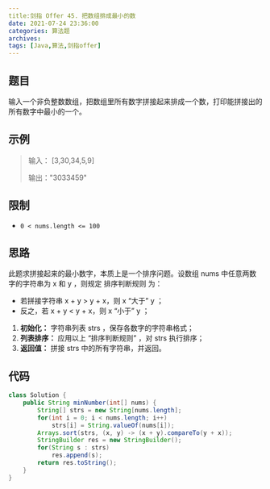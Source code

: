 ```yaml
---
title:剑指 Offer 45. 把数组排成最小的数
date: 2021-07-24 23:36:00
categories: 算法题
archives:
tags: [Java,算法,剑指offer]
---
```


## 题目

输入一个非负整数数组，把数组里所有数字拼接起来排成一个数，打印能拼接出的所有数字中最小的一个。

## 示例

> 输入： [3,30,34,5,9]
>
>    输出："3033459"

<!--more-->

## 限制

- `0 < nums.length <= 100`

## 思路 

此题求拼接起来的最小数字，本质上是一个排序问题。设数组 nums 中任意两数字的字符串为 x 和 y ，则规定 排序判断规则 为：

- 若拼接字符串 x + y > y + x，则 x “大于” y ；
- 反之，若 x + y < y + x，则 x “小于” y ； 

1. **初始化：** 字符串列表 strs ，保存各数字的字符串格式；
2. **列表排序：** 应用以上 “排序判断规则” ，对 strs 执行排序；
3. **返回值：** 拼接 strs 中的所有字符串，并返回。



## 代码

```java
class Solution {
    public String minNumber(int[] nums) {
        String[] strs = new String[nums.length];
        for(int i = 0; i < nums.length; i++)
            strs[i] = String.valueOf(nums[i]);
        Arrays.sort(strs, (x, y) -> (x + y).compareTo(y + x));
        StringBuilder res = new StringBuilder();
        for(String s : strs)
            res.append(s);
        return res.toString();
    }
}
```



